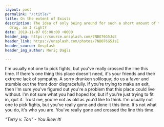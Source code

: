```yaml
---
layout: post
permalink: "/:title/"
title: On the extent of Exists
description: The idea of only being around for such a short amount of time. What a
  drag, am I right?
date: 2019-11-07 05:00:00 +0000
header_img: https://source.unsplash.com/7NBO76G5JsE
header_link: https://unsplash.com/photos/7NBO76G5JsE
header_source: Unsplash
header_img_author: Meriç Dağlı

---
```

I'm usually not one to pick fights, but you've really crossed the line this time. If there's one thing this place doesn't need, it's your friends and their extreme lack of sympathy. A sorry drunken soliloquy; do us a favor and stumble out the front door disgracefully. If you're trying to make an exit, then I'm sure you've figured out you're a problem that this place could live without. I'm not sure what you had hoped for, but if you're just trying to fit in, quit it. Trust me, you're not as old as you'd like to think. I'm usually not one to pick fights, but you've really gone and done it this time. It's not what you do, it's who you are. You've really gone and crossed the line this time.

_"Terry v. Tori" - You Blew It!_